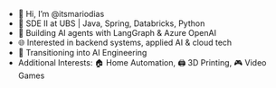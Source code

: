- 👋 Hi, I’m @itsmariodias  
- 💼 SDE II at UBS | Java, Spring, Databricks, Python  
- 🤖 Building AI agents with LangGraph & Azure OpenAI  
- 🌐 Interested in backend systems, applied AI & cloud tech  
- 🚀 Transitioning into AI Engineering
- Additional Interests: 🏠 Home Automation, 🖨️ 3D Printing, 🎮 Video Games

<!---
itsmariodias/itsmariodias is a ✨ special ✨ repository because its `README.md` (this file) appears on your GitHub profile.
You can click the Preview link to take a look at your changes.
--->
